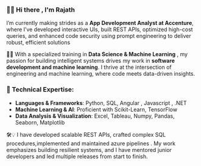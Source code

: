 ### 👋🏽 Hi there , I'm Rajath

I’m currently making strides as a **App Development Analyst  at Accenture**, where I’ve developed interactive UIs, built REST APIs, optimized high-cost queries,  and enhanced code security using prompt engineering to deliver robust, efficient solutions

🚀✨ With a specialized training in **Data Science & Machine Learning** , my passion for building intelligent systems drives my work in **software development and machine learning**. I thrive at the intersection of engineering and machine learning, where code meets data-driven insights.

### 🧠 Technical Expertise:
- **Languages & Frameworks**: Python, SQL, Angular , Javascript , .NET 
- **Machine Learning & AI**: Proficient with Scikit-Learn, TensorFlow 
- **Data Analysis & Visualization**: Excel, Tableau, Numpy, Pandas, Seaborn, Matplotlib

🛠️💡 I have developed scalable REST APIs, crafted complex SQL procedures,implemented and maintained azure pipelines . My work emphasizes building resilient systems, and I have mentored junior developers and led multiple releases from start to finish.

